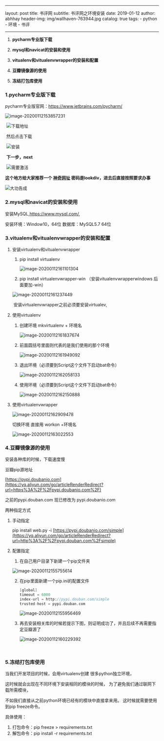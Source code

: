

---

layout:     post
title:    书评网
subtitle:  书评网之环境安装
date:       2019-01-12
author:     abhhay
header-img: img/wallhaven-763944.jpg
catalog: true
tags:
    - python
        - 环境
        - 书评

---

1. **pycharm专业版下载**

2. **mysql和navicat的安装和使用**

3. **vitualenv和vitualenvwrapper的安装和配置**

4. **豆瓣镜像源的使用**

5. **冻结打包库使用**

   

### 1.**pycharm专业版下载**

pycharm专业版官网：https://www.jetbrains.com/pycharm/

![image-20200112153857231](C:\Users\kengkeng\Desktop\code_resouce\2020-01-12-书评网(一).assets\image-20200112153857231.png)



​     ![下载地址](https://img-blog.csdn.net/20180826210711399?watermark/2/text/aHR0cHM6Ly9ibG9nLmNzZG4ubmV0L3FxXzMxOTM5NjE3/font/5a6L5L2T/fontsize/400/fill/I0JBQkFCMA==/dissolve/70)

​     然后点击下载

​     ![安装](https://img-blog.csdn.net/20180826211826282?watermark/2/text/aHR0cHM6Ly9ibG9nLmNzZG4ubmV0L3FxXzMxOTM5NjE3/font/5a6L5L2T/fontsize/400/fill/I0JBQkFCMA==/dissolve/70)

​    **下一步，next**

​	![需要激活](https://img-blog.csdn.net/20180826212247522?watermark/2/text/aHR0cHM6Ly9ibG9nLmNzZG4ubmV0L3FxXzMxOTM5NjE3/font/5a6L5L2T/fontsize/400/fill/I0JBQkFCMA==/dissolve/70)

   **这个地方给大家推荐一个 [神奇网址](http://www.lookdiv.com/)  密码是lookdiv，进去后直接按照要求办事**

![大功告成](C:\Users\kengkeng\Desktop\code_resouce\2020-01-12-书评网(一).assets\image-20200112154611458.png)

### 2.**mysql和navicat的安装和使用**



安装MySQL,https://www.mysql.com/,

安装环境：Window10，64位
数据库：MySQL5.7 64位

### 3.**vitualenv和vitualenvwrapper的安装和配置**

1. 安装virtualenv和vitualenvwrapper

   1. pip install virtualenv

      ![image-20200112161101304](C:\Users\kengkeng\Desktop\code_resouce\2020-01-12-书评网(一).assets\image-20200112161101304.png)

        

   2. pip install virtualenvwrapper-win （安装vitualenvwrapperwindows 后面要加-win）

   ![image-20200112161237449](C:\Users\kengkeng\Desktop\code_resouce\2020-01-12-书评网(一).assets\image-20200112161237449.png)

   ​	安装virtualenvwrapper之前必须要安装virtualev,

2. 使用virtualenv

   1. 创建环境 mkvirtualenv  + 环境名

      ![image-20200112161837674](C:\Users\kengkeng\Desktop\code_resouce\2020-01-12-书评网(一).assets\image-20200112161837674.png)

   2. 前面圆括号里面则代表的是我们使用的那个环境

      ![image-20200112161949092](C:\Users\kengkeng\Desktop\code_resouce\2020-01-12-书评网(一).assets\image-20200112161949092.png)

   3. 退出环境（必须要到Script这个文件下启动bat命令）

      ![image-20200112162058133](C:\Users\kengkeng\Desktop\code_resouce\2020-01-12-书评网(一).assets\image-20200112162058133.png)

   4. 使用环境（必须要到Script这个文件下启动bat命令）

      ![image-20200112162150888](C:\Users\kengkeng\Desktop\code_resouce\2020-01-12-书评网(一).assets\image-20200112162150888.png)

3. 使用virtualenvwrapper

   ![image-20200112162909478](C:\Users\kengkeng\Desktop\code_resouce\2020-01-12-书评网(一).assets\image-20200112162909478.png)

   切换环境 直接用 workon +环境名

   ![image-20200112163022553](C:\Users\kengkeng\Desktop\code_resouce\2020-01-12-书评网(一).assets\image-20200112163022553.png)

   

### 4.**豆瓣镜像源的使用**

安装各种库的时候，下载速度慢

豆瓣pip源地址

[https://pypi.doubanio.com](https://yq.aliyun.com/go/articleRenderRedirect?url=https%3A%2F%2Fpypi.doubanio.com%2F)

之前的pypi.douban.com 现已修改为 pypi.doubanio.com

两种指定方式

1. 手动指定

    pip install web.py -i [https://pypi.doubanio.com/simple](https://yq.aliyun.com/go/articleRenderRedirect?url=http%3A%2F%2Fpypi.douban.com%2Fsimple)

2. 配置指定

   1. 在自己用户目录下新建一个pip文件夹

   ![image-20200112155755614](C:\Users\kengkeng\Desktop\code_resouce\2020-01-12-书评网(一).assets\image-20200112155755614.png)

   2. 在pip里面新建一个pip.ini的配置文件

      ```c
      [global]
      timeout = 6000
      index-url = http://pypi.douban.com/simple
      trusted-host = pypi.douban.com
      ```

      

      ![image-20200112155956469](C:\Users\kengkeng\Desktop\code_resouce\2020-01-12-书评网(一).assets\image-20200112155956469.png)

      

   3. 再去安装相关库的时候若提示下图，则证明成功了，并且后续不再需要指定豆瓣源了

      ![image-20200112160229392](C:\Users\kengkeng\Desktop\code_resouce\2020-01-12-书评网(一).assets\image-20200112160229392.png)

​             

### **5.冻结打包库使用**

当我们开发项目的时候，会用virtualenv创建
很多python独立环境，

这时候就会出现在不同环境下安装相同的模块的时候，
为了避免我们通过联网下载所需模块，

不如我们直接从之前python环境已经有的模块中直接拿来用。
这时候就需要使用到pip freeze命令。

具体使用：

1. 打包命令：pip freeze > requirements.txt
2. 解包命令：pip install -r requirements.txt

